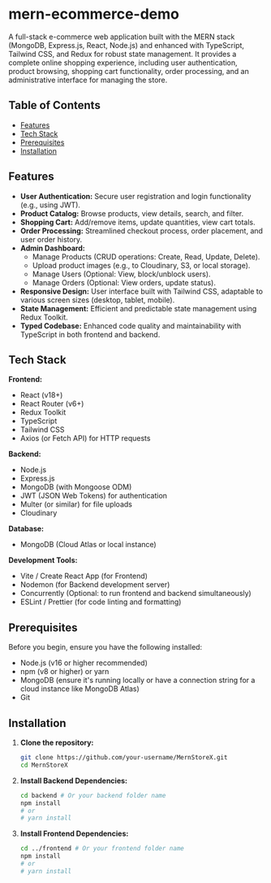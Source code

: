 
# mern-ecommerce-demo

A full-stack e-commerce web application built with the MERN stack (MongoDB, Express.js, React, Node.js) and enhanced with TypeScript, Tailwind CSS, and Redux for robust state management. It provides a complete online shopping experience, including user authentication, product browsing, shopping cart functionality, order processing, and an administrative interface for managing the store.


## Table of Contents

-   [Features](#features)
-   [Tech Stack](#tech-stack)
-   [Prerequisites](#prerequisites)
-   [Installation](#installation)


## Features

-   **User Authentication:** Secure user registration and login functionality (e.g., using JWT).
-   **Product Catalog:** Browse products, view details, search, and filter.
-   **Shopping Cart:** Add/remove items, update quantities, view cart totals.
-   **Order Processing:** Streamlined checkout process, order placement, and user order history.
-   **Admin Dashboard:**
    -   Manage Products (CRUD operations: Create, Read, Update, Delete).
    -   Upload product images (e.g., to Cloudinary, S3, or local storage).
    -   Manage Users (Optional: View, block/unblock users).
    -   Manage Orders (Optional: View orders, update status).
-   **Responsive Design:** User interface built with Tailwind CSS, adaptable to various screen sizes (desktop, tablet, mobile).
-   **State Management:** Efficient and predictable state management using Redux Toolkit.
-   **Typed Codebase:** Enhanced code quality and maintainability with TypeScript in both frontend and backend.

## Tech Stack

**Frontend:**
-   React (v18+)
-   React Router (v6+)
-   Redux Toolkit
-   TypeScript
-   Tailwind CSS
-   Axios (or Fetch API) for HTTP requests

**Backend:**
-   Node.js
-   Express.js
-   MongoDB (with Mongoose ODM)
-   JWT (JSON Web Tokens) for authentication
-   Multer (or similar) for file uploads
-   Cloudinary  <!-- Choose one or specify -->

**Database:**
-   MongoDB (Cloud Atlas or local instance)

**Development Tools:**
-   Vite / Create React App (for Frontend) <!-- Specify which one you used -->
-   Nodemon (for Backend development server)
-   Concurrently (Optional: to run frontend and backend simultaneously)
-   ESLint / Prettier (for code linting and formatting)

## Prerequisites

Before you begin, ensure you have the following installed:
-   Node.js (v16 or higher recommended)
-   npm (v8 or higher) or yarn
-   MongoDB (ensure it's running locally or have a connection string for a cloud instance like MongoDB Atlas)
-   Git

## Installation

1.  **Clone the repository:**
    ```bash
    git clone https://github.com/your-username/MernStoreX.git
    cd MernStoreX
    ```

2.  **Install Backend Dependencies:**
    ```bash
    cd backend # Or your backend folder name
    npm install
    # or
    # yarn install
    ```

3.  **Install Frontend Dependencies:**
    ```bash
    cd ../frontend # Or your frontend folder name
    npm install
    # or
    # yarn install
    ```


